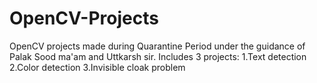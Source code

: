 # OpenCV-Projects
OpenCV projects made during Quarantine Period under the guidance of Palak Sood ma'am and Uttkarsh  sir.
Includes 3 projects:
1.Text detection
2.Color detection
3.Invisible cloak problem

